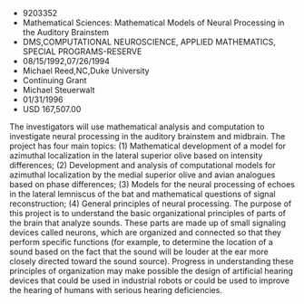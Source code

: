 
* 9203352
* Mathematical Sciences: Mathematical Models of Neural Processing in the Auditory Brainstem
* DMS,COMPUTATIONAL NEUROSCIENCE, APPLIED MATHEMATICS, SPECIAL PROGRAMS-RESERVE
* 08/15/1992,07/26/1994
* Michael Reed,NC,Duke University
* Continuing Grant
* Michael Steuerwalt
* 01/31/1996
* USD 167,507.00

The investigators will use mathematical analysis and computation to investigate
neural processing in the auditory brainstem and midbrain. The project has four
main topics: (1) Mathematical development of a model for azimuthal localization
in the lateral superior olive based on intensity differences; (2) Development
and analysis of computational models for azimuthal localization by the medial
superior olive and avian analogues based on phase differences; (3) Models for
the neural processing of echoes in the lateral lemniscus of the bat and
mathematical questions of signal reconstruction; (4) General principles of
neural processing. The purpose of this project is to understand the basic
organizational principles of parts of the brain that analyze sounds. These parts
are made up of small signaling devices called neurons, which are organized and
connected so that they perform specific functions (for example, to determine the
location of a sound based on the fact that the sound will be louder at the ear
more closely directed toward the sound source). Progress in understanding these
principles of organization may make possible the design of artificial hearing
devices that could be used in industrial robots or could be used to improve the
hearing of humans with serious hearing deficiencies.

